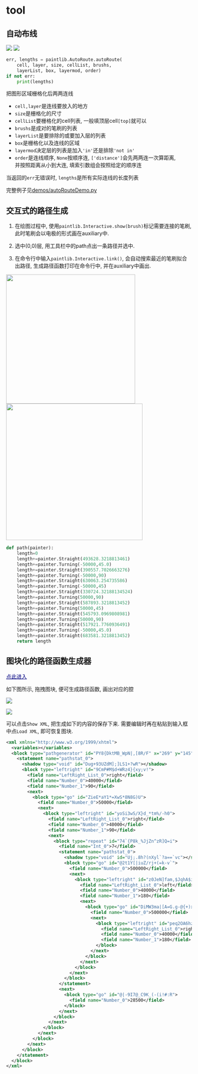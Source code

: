 # tool

## 自动布线

![](img_md/autoroutedemo.png)
![](img_md/autoroutedemodetail.png)

```python
err, lengths = paintlib.AutoRoute.autoRoute(
    cell, layer, size, cellList, brushs,
    layerList, box, layermod, order)
if not err:
    print(lengths)
```

把图形区域栅格化后两两连线

+ `cell,layer`是连线要放入的地方
+ `size`是栅格化的尺寸
+ `cellList`要栅格化的cell列表, 一般填顶层cell`[top]`就可以
+ `brushs`是成对的笔刷的列表
+ `layerList`是要排除的或要加入层的列表
+ `box`是栅格化以及连线的区域
+ `layermod`决定层的列表是加入`'in'`还是排除`'not in'`
+ `order`是连线顺序, `None`按顺序连, `['distance']`会先两两连一次算距离,  
  并按照距离从小到大连, 填索引数组会按照给定的顺序连

当返回的`err`无错误时, `lengths`是所有实际连线的长度列表

完整例子见[demos/autoRouteDemo.py](files/?../../demos/autoRouteDemo.py ':ignore')

## 交互式的路径生成

1. 在绘图过程中, 使用`paintlib.Interactive.show(brush)`标记需要连接的笔刷, 此时笔刷会以电极的形式画在auxiliary中.

2. 选中(0,0)层, 用工具栏中的path点出一条路径并选中.

3. 在命令行中输入`paintlib.Interactive.link()`, 会自动搜索最近的笔刷拟合出路径, 生成路径函数打印在命令行中, 并在auxiliary中画出.

<p>
<img src="./img_md/linkbeforepic.png" width="350" style="float:left">
<span style="float:left">&nbsp;&nbsp;&nbsp;&nbsp;</span>
<img src="./img_md/linkafterpic.png" width="370" style="float:left">
</p><br style="clear:both">

```python
def path(painter):
    length=0
    length+=painter.Straight(493628.3218813461)
    length+=painter.Turning(-50000,45.0)
    length+=painter.Straight(390557.7026663276)
    length+=painter.Turning(-50000,90)
    length+=painter.Straight(630063.254735586)
    length+=painter.Turning(-50000,45)
    length+=painter.Straight(330724.32188134524)
    length+=painter.Turning(50000,90)
    length+=painter.Straight(587893.3218813452)
    length+=painter.Turning(50000,45)
    length+=painter.Straight(545793.0969808981)
    length+=painter.Turning(50000,90)
    length+=painter.Straight(517921.7760936491)
    length+=painter.Turning(-50000,45.0)
    length+=painter.Straight(683581.3218813452)
    return length
```

## 图块化的路径函数生成器

<a href="./tool/pathGenerator.html" style="color:navy;" target="_blank_">点此进入</a>

如下图所示, 拖拽图块, 便可生成路径函数, 画出对应的腔

![](img_md/blocklypic.png)

![](img_md/blocklygenercavity.png)

可以点击`Show XML`, 把生成如下的内容的保存下来. 需要编辑时再在粘贴到输入框中点`Load XML`, 即可恢复图块.

```xml
<xml xmlns="http://www.w3.org/1999/xhtml">
  <variables></variables>
  <block type="pathgenerator" id="PY8{DktMB_WpN|,[8R/F" x="269" y="145">
    <statement name="pathstat_0">
      <shadow type="void" id="Dug+93UZdM];]LS1+?wR"></shadow>
      <block type="leftright" id="9CmP#M$d+WRz4}{xy;v!">
        <field name="LeftRight_List_0">right</field>
        <field name="Number_0">40000</field>
        <field name="Number_1">90</field>
        <next>
          <block type="go" id="ZieE*aY1*=XwS*8N8G)U">
            <field name="Number_0">50000</field>
            <next>
              <block type="leftright" id="yoSi3wS/X}d_*tm%/-h0">
                <field name="LeftRight_List_0">right</field>
                <field name="Number_0">40000</field>
                <field name="Number_1">90</field>
                <next>
                  <block type="repeat" id="74`{P8k_%JjZn^zR]Q=i">
                    <field name="Int_0">7</field>
                    <statement name="pathstat_0">
                      <shadow type="void" id="Uj;.8h?(nXyl`?a==`vc"></shadow>
                      <block type="go" id="@2t1Y[|iuZ/rj+(=k-v`">
                        <field name="Number_0">500000</field>
                        <next>
                          <block type="leftright" id="z0JeN]fam,$JqhA$i{.#">
                            <field name="LeftRight_List_0">left</field>
                            <field name="Number_0">40000</field>
                            <field name="Number_1">180</field>
                            <next>
                              <block type="go" id="DiMW3ma|[A=G.g-@{+)x">
                                <field name="Number_0">500000</field>
                                <next>
                                  <block type="leftright" id="peq2OA6hzFJ_$(wR.8E.">
                                    <field name="LeftRight_List_0">right</field>
                                    <field name="Number_0">40000</field>
                                    <field name="Number_1">180</field>
                                  </block>
                                </next>
                              </block>
                            </next>
                          </block>
                        </next>
                      </block>
                    </statement>
                    <next>
                      <block type="go" id="@|-9I7@_C9K_(-(i!#:R">
                        <field name="Number_0">28500</field>
                      </block>
                    </next>
                  </block>
                </next>
              </block>
            </next>
          </block>
        </next>
      </block>
    </statement>
  </block>
</xml>
```